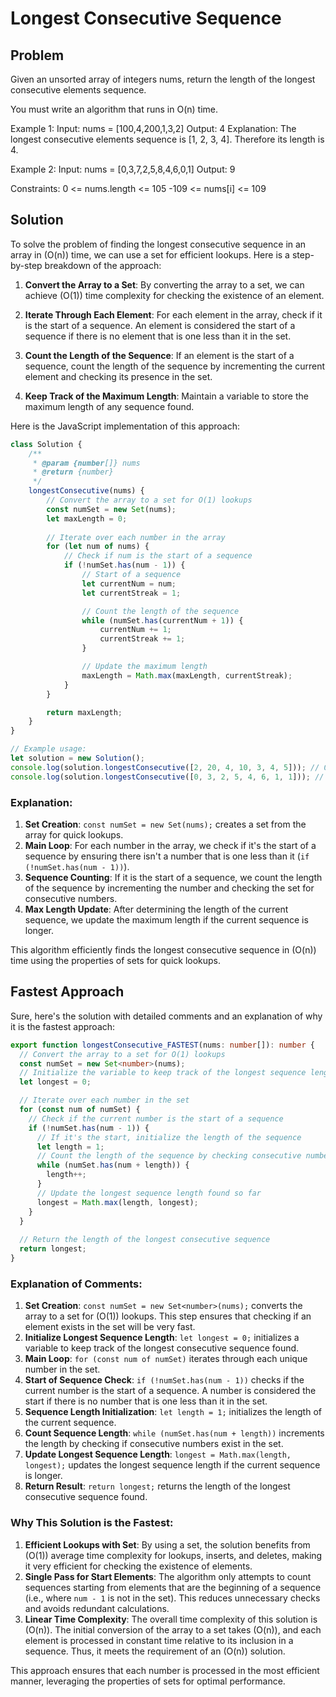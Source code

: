 # Longest Consecutive Sequence

## Problem
Given an unsorted array of integers nums, return the length of the longest consecutive elements sequence.

You must write an algorithm that runs in O(n) time.

Example 1:
Input: nums = [100,4,200,1,3,2]
Output: 4
Explanation: The longest consecutive elements sequence is [1, 2, 3, 4]. Therefore its length is 4.

Example 2:
Input: nums = [0,3,7,2,5,8,4,6,0,1]
Output: 9
 

Constraints:
0 <= nums.length <= 105
-109 <= nums[i] <= 109

## Solution
To solve the problem of finding the longest consecutive sequence in an array in \(O(n)\) time, we can use a set for efficient lookups. Here is a step-by-step breakdown of the approach:

1. **Convert the Array to a Set**: By converting the array to a set, we can achieve \(O(1)\) time complexity for checking the existence of an element.

2. **Iterate Through Each Element**: For each element in the array, check if it is the start of a sequence. An element is considered the start of a sequence if there is no element that is one less than it in the set.

3. **Count the Length of the Sequence**: If an element is the start of a sequence, count the length of the sequence by incrementing the current element and checking its presence in the set.

4. **Keep Track of the Maximum Length**: Maintain a variable to store the maximum length of any sequence found.

Here is the JavaScript implementation of this approach:

```javascript
class Solution {
    /**
     * @param {number[]} nums
     * @return {number}
     */
    longestConsecutive(nums) {
        // Convert the array to a set for O(1) lookups
        const numSet = new Set(nums);
        let maxLength = 0;
        
        // Iterate over each number in the array
        for (let num of nums) {
            // Check if num is the start of a sequence
            if (!numSet.has(num - 1)) {
                // Start of a sequence
                let currentNum = num;
                let currentStreak = 1;

                // Count the length of the sequence
                while (numSet.has(currentNum + 1)) {
                    currentNum += 1;
                    currentStreak += 1;
                }

                // Update the maximum length
                maxLength = Math.max(maxLength, currentStreak);
            }
        }

        return maxLength;
    }
}

// Example usage:
let solution = new Solution();
console.log(solution.longestConsecutive([2, 20, 4, 10, 3, 4, 5])); // Output: 4
console.log(solution.longestConsecutive([0, 3, 2, 5, 4, 6, 1, 1])); // Output: 7
```

### Explanation:
1. **Set Creation**: `const numSet = new Set(nums);` creates a set from the array for quick lookups.
2. **Main Loop**: For each number in the array, we check if it's the start of a sequence by ensuring there isn't a number that is one less than it (`if (!numSet.has(num - 1))`).
3. **Sequence Counting**: If it is the start of a sequence, we count the length of the sequence by incrementing the number and checking the set for consecutive numbers.
4. **Max Length Update**: After determining the length of the current sequence, we update the maximum length if the current sequence is longer.

This algorithm efficiently finds the longest consecutive sequence in \(O(n)\) time using the properties of sets for quick lookups.

## Fastest Approach

Sure, here's the solution with detailed comments and an explanation of why it is the fastest approach:

```typescript
export function longestConsecutive_FASTEST(nums: number[]): number {
  // Convert the array to a set for O(1) lookups
  const numSet = new Set<number>(nums);
  // Initialize the variable to keep track of the longest sequence length
  let longest = 0;

  // Iterate over each number in the set
  for (const num of numSet) {
    // Check if the current number is the start of a sequence
    if (!numSet.has(num - 1)) {
      // If it's the start, initialize the length of the sequence
      let length = 1;
      // Count the length of the sequence by checking consecutive numbers
      while (numSet.has(num + length)) {
        length++;
      }
      // Update the longest sequence length found so far
      longest = Math.max(length, longest);
    }
  }
  
  // Return the length of the longest consecutive sequence
  return longest;
}
```

### Explanation of Comments:

1. **Set Creation**: `const numSet = new Set<number>(nums);` converts the array to a set for \(O(1)\) lookups. This step ensures that checking if an element exists in the set will be very fast.
2. **Initialize Longest Sequence Length**: `let longest = 0;` initializes a variable to keep track of the longest consecutive sequence found.
3. **Main Loop**: `for (const num of numSet)` iterates through each unique number in the set.
4. **Start of Sequence Check**: `if (!numSet.has(num - 1))` checks if the current number is the start of a sequence. A number is considered the start if there is no number that is one less than it in the set.
5. **Sequence Length Initialization**: `let length = 1;` initializes the length of the current sequence.
6. **Count Sequence Length**: `while (numSet.has(num + length))` increments the length by checking if consecutive numbers exist in the set.
7. **Update Longest Sequence Length**: `longest = Math.max(length, longest);` updates the longest sequence length if the current sequence is longer.
8. **Return Result**: `return longest;` returns the length of the longest consecutive sequence found.

### Why This Solution is the Fastest:

1. **Efficient Lookups with Set**: By using a set, the solution benefits from \(O(1)\) average time complexity for lookups, inserts, and deletes, making it very efficient for checking the existence of elements.
2. **Single Pass for Start Elements**: The algorithm only attempts to count sequences starting from elements that are the beginning of a sequence (i.e., where `num - 1` is not in the set). This reduces unnecessary checks and avoids redundant calculations.
3. **Linear Time Complexity**: The overall time complexity of this solution is \(O(n)\). The initial conversion of the array to a set takes \(O(n)\), and each element is processed in constant time relative to its inclusion in a sequence. Thus, it meets the requirement of an \(O(n)\) solution.

This approach ensures that each number is processed in the most efficient manner, leveraging the properties of sets for optimal performance.